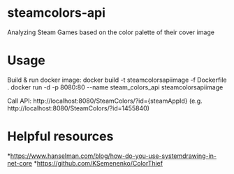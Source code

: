# steamcolors-api

Analyzing Steam Games based on the color palette of their cover image


# Usage

Build & run docker image:
docker build -t steamcolorsapiimage -f Dockerfile .
docker run -d -p 8080:80 --name steam_colors_api steamcolorsapiimage  

Call API:
http://localhost:8080/SteamColors/?id={steamAppId}
(e.g. http://localhost:8080/SteamColors/?id=1455840)

# Helpful resources
*https://www.hanselman.com/blog/how-do-you-use-systemdrawing-in-net-core
*https://github.com/KSemenenko/ColorThief